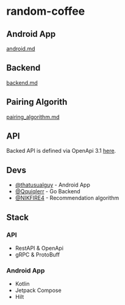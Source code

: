 # random-coffee

## Android App
[android.md](android%2Fandroid.md)

## Backend
[backend.md](backend%2Fbackend.md)

## Pairing Algorith
[pairing_algorithm.md](pairing_algorithm%2Fpairing_algorithm.md)

## API
Backed API is defined via OpenApi 3.1 [here](RandomCoffee.openapi.yaml).

## Devs
- [@thatusualguy](https://github.com/thatusualguy) - Android App
- [@Qquiqlerr](https://github.com/Qquiqlerr) - Go Backend
- [@NIKFIRE4](https://github.com/NIKFIRE4) - Recommendation algorithm

## Stack
### API
- RestAPI & OpenApi
- gRPC & ProtoBuff
### Android App
- Kotlin
- Jetpack Compose
- Hilt